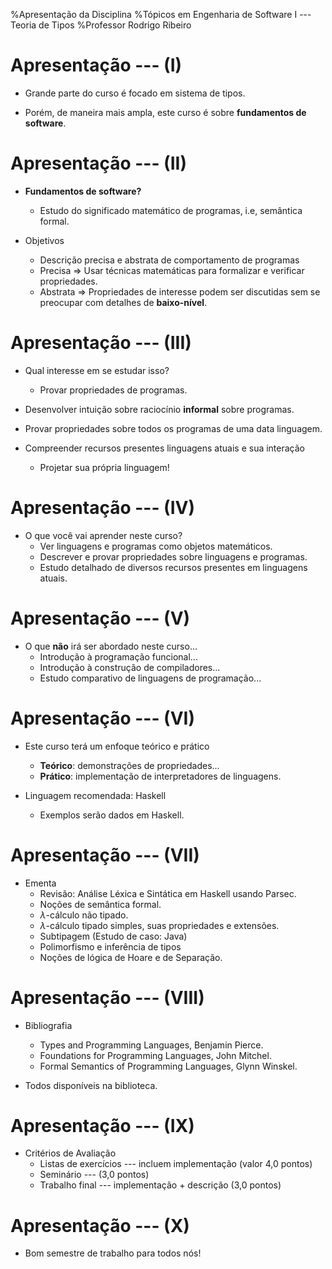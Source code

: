 %Apresentação da Disciplina
%Tópicos em Engenharia de Software I --- Teoria de Tipos
%Professor Rodrigo Ribeiro

# Apresentação --- (I)

- Grande parte do curso é focado em sistema de tipos.

- Porém, de maneira mais ampla, este curso é sobre **fundamentos de
software**.


# Apresentação --- (II)

- **Fundamentos de software?**
     - Estudo do significado matemático de programas, i.e, semântica
     formal.

- Objetivos
    - Descrição precisa e abstrata de comportamento de programas
    - Precisa $\Rightarrow$ Usar técnicas matemáticas para formalizar
    e verificar propriedades.
	- Abstrata $\Rightarrow$ Propriedades de interesse podem ser
      discutidas sem se preocupar com detalhes de **baixo-nível**.

# Apresentação --- (III)

- Qual interesse em se estudar isso?
    - Provar propriedades de programas.

- Desenvolver  intuição sobre raciocínio **informal** sobre programas.

- Provar propriedades sobre todos os programas de uma data linguagem.

- Compreender recursos presentes linguagens atuais e sua interação
    - Projetar sua própria linguagem!

# Apresentação --- (IV)

- O que você vai aprender neste curso?
    - Ver linguagens e programas como objetos matemáticos.
    - Descrever e provar propriedades sobre linguagens e programas.
    - Estudo detalhado de diversos recursos presentes em linguagens
  atuais.

# Apresentação --- (V)

- O que **não** irá ser abordado neste curso...
    - Introdução à programação funcional...
    - Introdução à construção de compiladores...
    - Estudo comparativo de linguagens de programação...

# Apresentação --- (VI)

- Este curso terá um enfoque teórico e prático
    - **Teórico**: demonstrações de propriedades...
    - **Prático**: implementação de interpretadores de linguagens.

- Linguagem recomendada: Haskell
    - Exemplos serão dados em Haskell.

# Apresentação --- (VII)

- Ementa
    - Revisão: Análise Léxica e Sintática em Haskell usando Parsec.
    - Noções de semântica formal.
	- $\lambda$-cálculo não tipado.
	- $\lambda$-cálculo tipado simples, suas propriedades e extensões.
	- Subtipagem (Estudo de caso: Java)
	- Polimorfismo e inferência de tipos
	- Noções de lógica de Hoare e de Separação.

# Apresentação --- (VIII)

- Bibliografia
     - Types and Programming Languages, Benjamin Pierce.
     - Foundations for Programming Languages, John Mitchel.
	 - Formal Semantics of Programming Languages, Glynn Winskel.

- Todos disponíveis na biblioteca.

# Apresentação --- (IX)

- Critérios de Avaliação
     - Listas de exercícios --- incluem implementação (valor 4,0
     pontos)
	 - Seminário --- (3,0 pontos)
     - Trabalho final --- implementação + descrição (3,0 pontos)

# Apresentação --- (X)

- Bom semestre de trabalho para todos nós!
